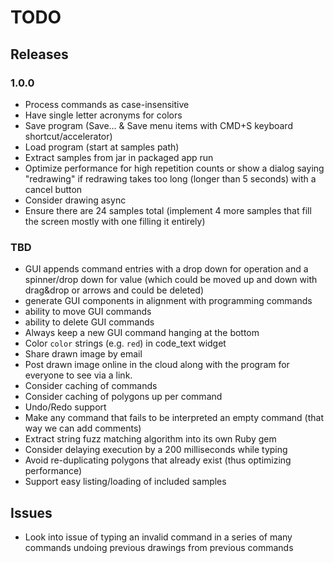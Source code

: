 # TODO

## Releases

### 1.0.0

- Process commands as case-insensitive
- Have single letter acronyms for colors
- Save program (Save... & Save menu items with CMD+S keyboard shortcut/accelerator)
- Load program (start at samples path)
- Extract samples from jar in packaged app run
- Optimize performance for high repetition counts or show a dialog saying "redrawing" if redrawing takes too long (longer than 5 seconds) with a cancel button
- Consider drawing async
- Ensure there are 24 samples total (implement 4 more samples that fill the screen mostly with one filling it entirely)

### TBD

- GUI appends command entries with a drop down for operation and a spinner/drop down for value (which could be moved up and down with drag&drop or arrows and could be deleted)
- generate GUI components in alignment with programming commands
- ability to move GUI commands
- ability to delete GUI commands
- Always keep a new GUI command hanging at the bottom
- Color `color` strings (e.g. `red`) in code_text widget
- Share drawn image by email
- Post drawn image online in the cloud along with the program for everyone to see via a link.
- Consider caching of commands
- Consider caching of polygons up per command
- Undo/Redo support
- Make any command that fails to be interpreted an empty command (that way we can add comments)
- Extract string fuzz matching algorithm into its own Ruby gem
- Consider delaying execution by a 200 milliseconds while typing
- Avoid re-duplicating polygons that already exist (thus optimizing performance)
- Support easy listing/loading of included samples

## Issues

- Look into issue of typing an invalid command in a series of many commands undoing previous drawings from previous commands
